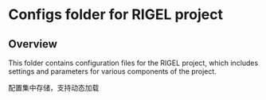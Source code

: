 # Configs folder for RIGEL project

## Overview
This folder contains configuration files for the RIGEL project, which includes settings and parameters for various components of the project.

配置集中存储，支持动态加载